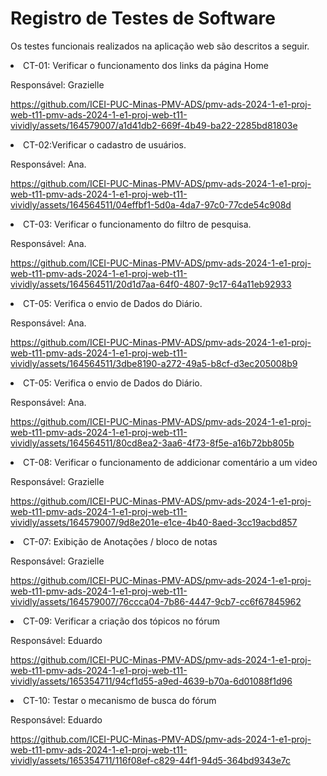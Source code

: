 # Registro de Testes de Software
Os testes funcionais realizados na aplicação web são descritos a seguir.

  <li>CT-01: Verificar o funcionamento dos links da página Home

  Responsável: Grazielle
  

https://github.com/ICEI-PUC-Minas-PMV-ADS/pmv-ads-2024-1-e1-proj-web-t11-pmv-ads-2024-1-e1-proj-web-t11-vividly/assets/164579007/a1d41db2-669f-4b49-ba22-2285bd81803e


<li> CT-02:Verificar o cadastro de usuários.

  Responsável: Ana. 
  

https://github.com/ICEI-PUC-Minas-PMV-ADS/pmv-ads-2024-1-e1-proj-web-t11-pmv-ads-2024-1-e1-proj-web-t11-vividly/assets/164564511/04effbf1-5d0a-4da7-97c0-77cde54c908d




<li> CT-03: Verificar o funcionamento do filtro de pesquisa.

  Responsável: Ana. 


https://github.com/ICEI-PUC-Minas-PMV-ADS/pmv-ads-2024-1-e1-proj-web-t11-pmv-ads-2024-1-e1-proj-web-t11-vividly/assets/164564511/20d1d7aa-64f0-4807-9c17-64a11eb92933



<li> CT-05: Verifica o envio de Dados do Diário.

  Responsável: Ana. 
  
https://github.com/ICEI-PUC-Minas-PMV-ADS/pmv-ads-2024-1-e1-proj-web-t11-pmv-ads-2024-1-e1-proj-web-t11-vividly/assets/164564511/3dbe8190-a272-49a5-b8cf-d3ec205008b9

 <li> CT-05: Verifica o envio de Dados do Diário.

  Responsável: Ana.
  
https://github.com/ICEI-PUC-Minas-PMV-ADS/pmv-ads-2024-1-e1-proj-web-t11-pmv-ads-2024-1-e1-proj-web-t11-vividly/assets/164564511/80cd8ea2-3aa6-4f73-8f5e-a16b72bb805b


  <li> CT-08: Verificar o funcionamento de addicionar comentário a um video 

  Responsável: Grazielle

https://github.com/ICEI-PUC-Minas-PMV-ADS/pmv-ads-2024-1-e1-proj-web-t11-pmv-ads-2024-1-e1-proj-web-t11-vividly/assets/164579007/9d8e201e-e1ce-4b40-8aed-3cc19acbd857

 <li>CT-07: Exibição de Anotações / bloco de notas


  Responsável: Grazielle

https://github.com/ICEI-PUC-Minas-PMV-ADS/pmv-ads-2024-1-e1-proj-web-t11-pmv-ads-2024-1-e1-proj-web-t11-vividly/assets/164579007/76ccca04-7b86-4447-9cb7-cc6f67845962

<li>CT-09: Verificar a criação dos tópicos no fórum


  Responsável: Eduardo

https://github.com/ICEI-PUC-Minas-PMV-ADS/pmv-ads-2024-1-e1-proj-web-t11-pmv-ads-2024-1-e1-proj-web-t11-vividly/assets/165354711/94cf1d55-a9ed-4639-b70a-6d01088f1d96

<li>CT-10: Testar o mecanismo de busca do fórum


  Responsável: Eduardo

https://github.com/ICEI-PUC-Minas-PMV-ADS/pmv-ads-2024-1-e1-proj-web-t11-pmv-ads-2024-1-e1-proj-web-t11-vividly/assets/165354711/116f08ef-c829-44f1-94d5-364bd9343e7c



